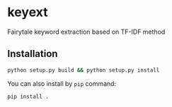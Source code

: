 # keyext

Fairytale keyword extraction based on TF-IDF method

## Installation

```sh
python setup.py build && python setup.py install
```

You can also install by `pip` command:

```sh
pip install .
```
